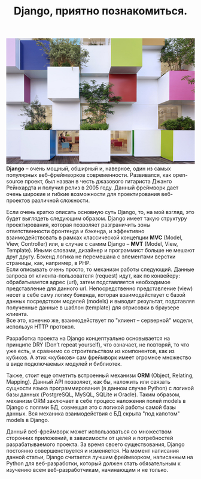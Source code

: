 ﻿---
layout: post
title: Django, приятно познакомиться.
category: django
---
![](/image/post-2020-03-25/django1.jpg)
**Django** – очень мощный, обширный и, наверное, один из самых популярных веб-фреймворков современности. Развивался, как open-source проект, был назван в честь джазового гитариста Джанго Рейнхардта и получил релиз в 2005 году.
Данный фреймворк дает очень широкие и гибкие возможности для проектирования веб-проектов различной сложности. 

Если очень кратко описать основную суть Django, то, на мой взгляд, это будет выглядеть следующим образом. Django имеет такую структуру проектирования, которая позволяет разграничить зоны ответственности фронтенда и бэкенда, и эффективно взаимодействовать в рамках классической концепции **MVC** (Model, View, Controller) или, в случае с самим Django – **MVT** (Model, View, Template). Иными словами, дизайнер и программист больше не мешают друг другу. Бэкенд логика не перемешана с элементами верстки страницы, как, например, в PHP.  
Если описывать очень просто, то механизм работы следующий. Данные запроса от клиента-пользователя (request) идут, как по конвейеру: обрабатывается адрес (url), затем подставляется необходимое представление для данного url. Непосредственно представление (view) несет в себе саму логику бэкенда, которая взаимодействует с базой данных посредством моделей (models) и выводит результат, подставляя полученные данные в шаблон (template) для отрисовки в браузере клиента.   
Все это, конечно же, взаимодействует по "клиент – серверной" модели, используя HTTP протокол.

Разработка проекта на Django концептуально основывается на принципе DRY (Don’t repeat yourself), что означает, не повторяй, то что уже есть, и сравнимо со строительством из компонентов, как из кубиков. А этих «кубиков» сам фреймворк имеет огромное множество в виде подключаемых модулей и библиотек.

Также, стоит еще отметить встроенный механизм **ORM** (Object, Relating, Mapping). Данный API позволяет, как бы, наложить или связать сущности языка программирования (в данном случае Python) с логикой базы данных (PostgreSQL, MySQL, SQLite и Oracle). Таким образом, механизм ORM заключает в себе процесс наложения полей models в Django с полями БД, совмещая это с логикой работы самой базы данных. Вся механика взаимодействия с БД скрыта "под капотом" models в Django. 

Данный веб-фреймворк может использоваться со множеством сторонних приложений, в зависимости от целей и потребностей разрабатываемого проекта. За время своего существования, Django постоянно совершенствуется и изменяется. На момент написания данной статьи, Django считается лучшим фреймворком, написанным на Python для веб-разработки, который должен стать обязательным к изучению всем веб-разработчикам, начинающим и не только. 







